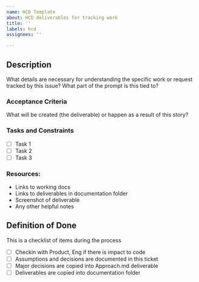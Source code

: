 ```yaml
---
name: HCD Template
about: HCD deliverables for tracking work
title: ''
labels: hcd
assignees: ''

---
```


## Description
What details are necessary for understanding the specific work or request tracked by this issue?
What part of the prompt is this tied to?

### Acceptance Criteria

What will be created (the deliverable) or happen as a result of this story?

### Tasks and Constraints
- [ ] Task 1
- [ ] Task 2
- [ ] Task 3

### Resources:

* Links to working docs
* Links to deliverables in documentation folder
* Screenshot of deliverable
* Any other helpful notes

## Definition of Done
This is a checklist of items during the process
- [ ] Checkin with Product, Eng if there is impact to code
- [ ] Assumptions and decisions are documented in this ticket
- [ ] Major decisions are copied into Approach.md deliverable
- [ ] Deliverables are copied into documentation folder
